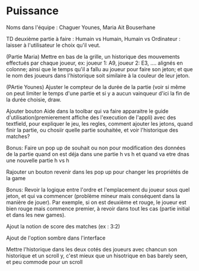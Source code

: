 # Puissance
Noms dans l'équipe : Chaguer Younes, Maria Ait Bouserhane



TD deuxième partie à faire : Humain vs Humain, Humain vs Ordinateur : laisser à l'utilisateur le choix qu'il veut.



(Partie Maria) Mettre en bas de la grille, un historique des mouvements effectués par chaque joueur, ex: joueur 1: A9, joueur 2: E3, .... alignés en colonne; ainsi que le temps qu'il a fallu au joueur pour faire son jeton; et que le nom des joueurs dans l'historique soit similaire à la couleur de leur jeton.



(PArtie Younes) Ajuster le compteur de la durée de la partie (voir si même on peut limiter le temps d'une partie et si y a aucun vainqueur d'ici la fin de la durée choisie, draw.




Ajouter bouton Aide dans la toolbar qui va faire apparaitre le guide d'utilisation(premierement affiche des l'execution de l'appli) avec des textfield, pour expliquer le jeu, les regles, comment ajouter les jetons, quand finir la partie, ou chosiir quelle partie souhaitée, et voir l'historique des matches?



Bonus: Faire un pop up de souhait ou non pour modification des données de la partie quand on est déja dans une partie h vs h et quand va etre dnas une nouvelle partie h vs h




Rajouter un bouton revenir dans les pop up pour changer les propriétés de la game



Bonus: Revoir la logique entre l'ordre et l'emplacement du joueur sous quel jeton, et qui va commencer (problème mineur mais conséquent dans la manière de jouer). Par exemple, si on est deuxième et rouge, le joueur est bien rouge mais commence premier, à revoir dans tout les cas (partie initial et dans les new games).



Ajout la notion de score des matches (ex : 3:2)



Ajout de l'option sombre dans l'interface



Mettre l'historique dans les deux cotés des joueurs avec chancun son historique et un scroll y, c'est mieux que un hisotrique en bas barely seen, et peu commode pour un scroll 
